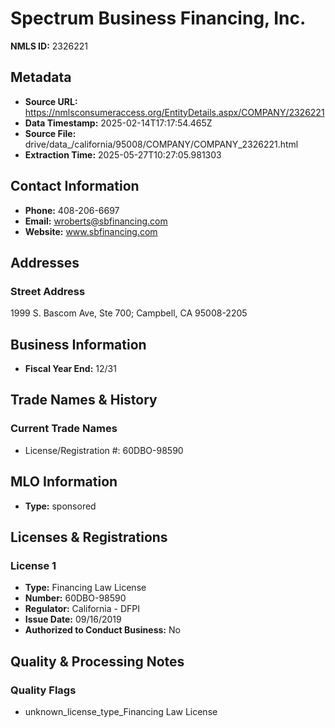 # Spectrum Business Financing, Inc.

**NMLS ID:** 2326221

## Metadata
- **Source URL:** https://nmlsconsumeraccess.org/EntityDetails.aspx/COMPANY/2326221
- **Data Timestamp:** 2025-02-14T17:17:54.465Z
- **Source File:** drive/data_/california/95008/COMPANY/COMPANY_2326221.html
- **Extraction Time:** 2025-05-27T10:27:05.981303

## Contact Information
- **Phone:** 408-206-6697
- **Email:** wroberts@sbfinancing.com
- **Website:** www.sbfinancing.com

## Addresses
### Street Address
1999 S. Bascom Ave, Ste 700; Campbell, CA 95008-2205

## Business Information
- **Fiscal Year End:** 12/31

## Trade Names & History
### Current Trade Names
- License/Registration #: 60DBO-98590

## MLO Information
- **Type:** sponsored

## Licenses & Registrations

### License 1
- **Type:** Financing Law License
- **Number:** 60DBO-98590
- **Regulator:** California - DFPI
- **Issue Date:** 09/16/2019
- **Authorized to Conduct Business:** No

## Quality & Processing Notes
### Quality Flags
- unknown_license_type_Financing Law License

